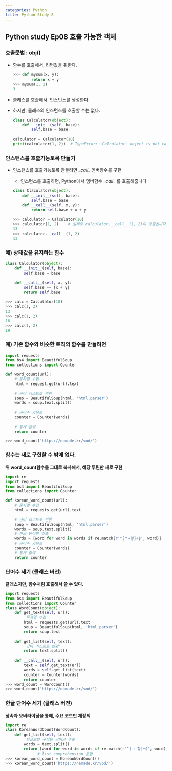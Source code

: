 ```yaml
---
categories: Python
title: Python Study 8
---
```

## Python study Ep08 호출 가능한 객체



### 호출문법 : obj()

- 함수를 호출해서, 리턴값을 취한다.

  ```python
  >>> def mysum(x, y):
          return x + y
  >>> mysum(1, 2)
  3
  ```

- 클래스를 호출해서, 인스턴스를 생성한다.

- 하지만, 클래스의 인스턴스를 호출할 수는 없다.

  ```python
  class Calculator(object):
      def __init__(self, base):
          self.base = base
          
  calculator = Calculator(10)
  print(calculator(1, 2))  # TypeError: 'Calculator' object is not callable
  ```

  

### 인스턴스를 호출가능토록 만들기

- 인스턴스를 호출가능토록 만들려면 \__call__ 멤버함수를 구현

  - 인스턴스를 호출하면, Python에서 멤버함수 \__call__ 를 호출해줍니다

  ```python
  class Claculator(object):
      def __init__(self, base):
          self.base = base
      def __call__(self, x, y):
          return self.base + x + y
      
  >>> calculator = Calculator(10)
  >>> calculator(1, 2)    # 실제로 calculator.__call__(1, 2)이 호출됩니다.
  13
  >>> calculator.__call__(1, 2)
  13
  ```

### 예) 상태값을 유지하는 함수

```python
class Calculator(object):
    def __init__(self, base):
        self.base = base
        
    def __call__(self, x, y):
        self.base += (x + y)
        return self.base
    
>>> calc = Calculator(10)
>>> calc(1, 2)
13
>>> calc(1, 2)
16
>>> calc(1, 2)
19
```



### 예) 기존 함수와 비슷한 로직의 함수를 만들려면

```python
import requests
from bs4 import BeautifulSoup
from collections import Counter

def word_count(url):
    # 문자열 수집
    html = request.get(url).text
    
    # 단어 리스트로 변환
    soup = BeautifulSoup(html, 'html.parser')
    words = soup.text.split()
    
    # 단어수 카운트
    counter = Counter(words)
    
    # 통계 출력
    return counter

>>> word_count('https://nomade.kr/vod/')
```



### 함수는 새로 구현할 수 밖에 없다.

**위 word_count함수를 그대로 복사해서, 해당 루틴만 새로 구현**

```python
import re
import requests
from bs4 import BeautifulSoup
from collections import Counter

def korean_word_count(url):
    # 문자열 수집
    html = requests.get(url).text
    
    # 단어 리스트로 변환
    soup = BeautifulSoup(html, 'html.parser')
    words = soup.text.split()
    # 한글 단어만 추출
    words = [word for word in words if re.match(r'^[ㄱ-힣]+$', word)]
    # 단어수 카운트
    counter = Counter(words)
    # 통계 출력
    return counter
```



### 단어수 세기 (클래스 버전)

**클래스지만, 함수처럼 호출해서 쓸 수 있다.**

```python
import requests
from bs4 import BeautifulSoup
from collections import Counter
class WordCount(object):
    def get_text(self, url):
        '문자열 수집'
        html = requests.get(url).text
        soup = BeautifulSoup(html, 'html.parser')
        return soup.text
    
    def get_list(self, text):
        '단어 리스트로 변환'
        return text.split()
    
    def __call__(self, url):
        text = self.get_text(url)
        words = self.get_list(text)
        counter = Counter(words)
        return counter
>>> word_count = WordCount()
>>> word_count('https://nomade.kr/vod/')
```



### 한글 단어수 세기 (클래스 버전)

**상속과 오버라이딩을 통해, 주요 코드만 재정의**

```python
import re
class KoreanWordCount(WordCount):
    def get_list(self, text):
        '한글로만 구성된 단어만 추출'
        words = text.split()
        return [word for word in words if re.match(r'^[ㄱ-힣]+$', word)]
              # list comprehension 문법
>>> korean_word_count = KoreanWordCount()
>>> korean_word_count('https://namade.kr/vod/')
```

